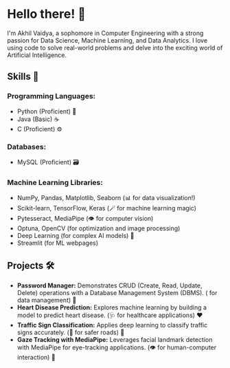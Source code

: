 # Hello there! 👋

I'm Akhil Vaidya, a sophomore in Computer Engineering with a strong passion for Data Science, Machine Learning, and Data Analytics. I love using code to solve real-world problems and delve into the exciting world of Artificial Intelligence.

## Skills 🚀

### Programming Languages:
- Python (Proficient) 🐍
- Java (Basic) ☕
- C (Proficient) ⚙️

### Databases:
- MySQL (Proficient) 🗃️

### Machine Learning Libraries:
- NumPy, Pandas, Matplotlib, Seaborn (📊 for data visualization!)
- Scikit-learn, TensorFlow, Keras (🪄 for machine learning magic)
- Pytesseract, MediaPipe (👁️ for computer vision)
- Optuna, OpenCV (️for optimization and image processing)
- Deep Learning (for complex AI models) 🧠
- Streamlit (for ML webpages)

## Projects 🛠️

- **Password Manager:** Demonstrates CRUD (Create, Read, Update, Delete) operations with a Database Management System (DBMS). (️ for data management) 🔐
- **Heart Disease Prediction:** Explores machine learning by building a model to predict heart disease. (🩺 for healthcare applications) ❤️
- **Traffic Sign Classification:** Applies deep learning to classify traffic signs accurately. (🚦 for safer roads) 🚗
- **Gaze Tracking with MediaPipe:** Leverages facial landmark detection with MediaPipe for eye-tracking applications. (👁️ for human-computer interaction) 👀
